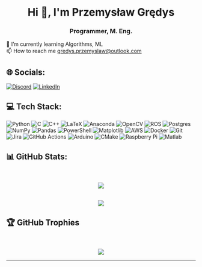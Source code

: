 <h1 align="center">Hi 👋, I'm Przemysław Grędys</h1>
<h3 align="center">Programmer, M. Eng.</h3>

🌱 I’m currently learning Algorithms, ML<br>📫 How to reach me gredys.przemyslaw@outlook.com

 
## 🌐 Socials:
[![Discord](https://img.shields.io/badge/Discord-%237289DA.svg?logo=discord&logoColor=white)](https://discord.gg/pgredys) [![LinkedIn](https://img.shields.io/badge/LinkedIn-%230077B5.svg?logo=linkedin&logoColor=white)](https://linkedin.com/in/pgredys) 




## 💻 Tech Stack:
![Python](https://img.shields.io/badge/python-3670A0?style=for-the-badge&logo=python&logoColor=ffdd54) ![C](https://img.shields.io/badge/c-%2300599C.svg?style=for-the-badge&logo=c&logoColor=white) ![C++](https://img.shields.io/badge/c++-%2300599C.svg?style=for-the-badge&logo=c%2B%2B&logoColor=white) ![LaTeX](https://img.shields.io/badge/latex-%23008080.svg?style=for-the-badge&logo=latex&logoColor=white) ![Anaconda](https://img.shields.io/badge/Anaconda-%2344A833.svg?style=for-the-badge&logo=anaconda&logoColor=white) ![OpenCV](https://img.shields.io/badge/opencv-%23white.svg?style=for-the-badge&logo=opencv&logoColor=white) ![ROS](https://img.shields.io/badge/ros-%230A0FF9.svg?style=for-the-badge&logo=ros&logoColor=white) ![Postgres](https://img.shields.io/badge/postgres-%23316192.svg?style=for-the-badge&logo=postgresql&logoColor=white) ![NumPy](https://img.shields.io/badge/numpy-%23013243.svg?style=for-the-badge&logo=numpy&logoColor=white) ![Pandas](https://img.shields.io/badge/pandas-%23150458.svg?style=for-the-badge&logo=pandas&logoColor=white) ![PowerShell](https://img.shields.io/badge/PowerShell-%235391FE.svg?style=for-the-badge&logo=powershell&logoColor=white) ![Matplotlib](https://img.shields.io/badge/Matplotlib-%23ffffff.svg?style=for-the-badge&logo=Matplotlib&logoColor=black) ![AWS](https://img.shields.io/badge/AWS-%23FF9900.svg?style=for-the-badge&logo=amazon-aws&logoColor=white) ![Docker](https://img.shields.io/badge/docker-%230db7ed.svg?style=for-the-badge&logo=docker&logoColor=white) ![Git](https://img.shields.io/badge/git-%23F05033.svg?style=for-the-badge&logo=git&logoColor=white) ![Jira](https://img.shields.io/badge/jira-%230A0FFF.svg?style=for-the-badge&logo=jira&logoColor=white) ![GitHub Actions](https://img.shields.io/badge/github%20actions-%232671E5.svg?style=for-the-badge&logo=githubactions&logoColor=white) ![Arduino](https://img.shields.io/badge/-Arduino-00979D?style=for-the-badge&logo=Arduino&logoColor=white) ![CMake](https://img.shields.io/badge/CMake-%23008FBA.svg?style=for-the-badge&logo=cmake&logoColor=white) ![Raspberry Pi](https://img.shields.io/badge/-RaspberryPi-C51A4A?style=for-the-badge&logo=Raspberry-Pi) ![Matlab](https://img.shields.io/badge/Matlab-f?style=for-the-badge&logoColor=a4341f&color=a5341f)


 
## 📊 GitHub Stats:

<div align="center">
</br>
  
![](https://github-readme-streak-stats.herokuapp.com/?user=pgredys&theme=gruvbox&hide_border=false)<br/> 
</br>

![](https://github-readme-stats.vercel.app/api/top-langs/?username=pgredys&theme=gruvbox&hide_border=false&include_all_commits=true&count_private=true&layout=compact)
</br>
</div>


## 🏆 GitHub Trophies

<div align="center">
</br>
  
![](https://github-profile-trophy.vercel.app/?username=pgredys&theme=gruvbox&no-frame=false&no-bg=false&title=Joined2020,Commits,Experience,Stars,Followers)


</div>

---
<!-- Proudly created with GPRM ( https://gprm.itsvg.in ) -->
